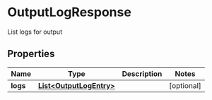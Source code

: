 

# OutputLogResponse

List logs for output

## Properties

Name | Type | Description | Notes
------------ | ------------- | ------------- | -------------
**logs** | [**List&lt;OutputLogEntry&gt;**](OutputLogEntry.md) |  |  [optional]



